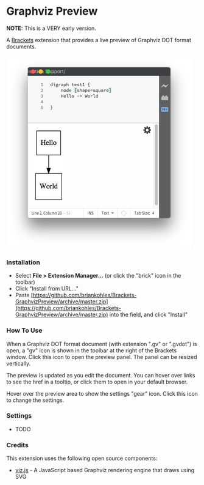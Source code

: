 # Graphviz Preview

**NOTE:** This is a VERY early version.

A [Brackets](https://brackets.io) extension that provides a live preview of Graphviz DOT format documents. 

![Alt text](./screenshots/graphviz-preview.png?raw=true "Graphviz Preview")

### Installation

* Select **File > Extension Manager...** (or click the "brick" icon in the toolbar)
* Click "Install from URL..."
* Paste [https://github.com/briankohles/Brackets-GraphvizPreview/archive/master.zip](https://github.com/briankohles/Brackets-GraphvizPreview/archive/master.zip) into the field, and click "Install"

### How To Use
When a Graphviz DOT format document (with extension ".gv" or ".gvdot") is open, a "gv" icon is shown in the 
toolbar at the right of the Brackets window. Click this icon to open the preview panel. The panel can be 
resized vertically.

The preview is updated as you edit the document. You can hover over links to see the href in a tooltip,
or click them to open in your default browser.

Hover over the preview area to show the settings "gear" icon. Click this icon to change the settings.

### Settings
* TODO

### Credits
This extension uses the following open source components:

* [viz.js](https://github.com/mdaines/viz.js/) - A JavaScript based Graphviz rendering engine that draws using SVG
